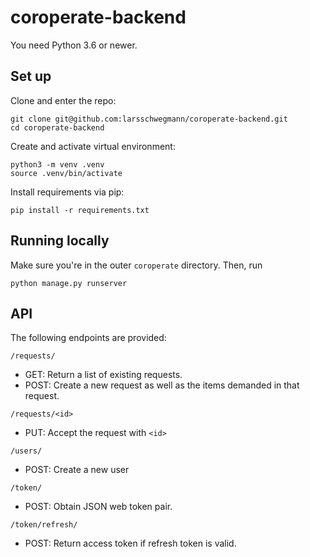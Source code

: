 # coroperate-backend
You need Python 3.6 or newer.

## Set up
Clone and enter the repo:
```
git clone git@github.com:larsschwegmann/coroperate-backend.git
cd coroperate-backend
```
Create and activate virtual environment:
```
python3 -m venv .venv
source .venv/bin/activate
```
Install requirements via pip:
```
pip install -r requirements.txt
```

## Running locally
Make sure you're in the outer `coroperate` directory. Then, run 
```
python manage.py runserver
```

## API
The following endpoints are provided:


```
/requests/
```
* GET: Return a list of existing requests.
* POST: Create a new request as well as the items demanded in that request.

```
/requests/<id>
```
* PUT: Accept the request with `<id>`

```
/users/
```
* POST: Create a new user

```
/token/
```
* POST: Obtain JSON web token pair.

```
/token/refresh/
```
* POST: Return access token if refresh token is valid.
